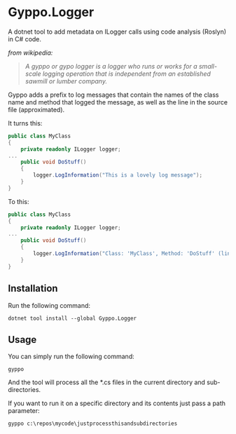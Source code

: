 # Gyppo.Logger
A dotnet tool to add metadata on ILogger calls using code analysis (Roslyn) in C# code.

*from wikipedia:*
>*A gyppo or gypo logger is a logger who runs or works for a small-scale logging operation that is independent from an established sawmill or lumber company.*
>
Gyppo adds a prefix to log messages that contain
 the names of the class name and method that logged the message, as well as the line in the source file (approximated).

It turns this:
```csharp
public class MyClass
{
    private readonly ILogger logger;
...
    public void DoStuff()
    {
        logger.LogInformation("This is a lovely log message");
    }
}
```

To this:
```csharp
public class MyClass
{
    private readonly ILogger logger;
...
    public void DoStuff()
    {
        logger.LogInformation("Class: 'MyClass', Method: 'DoStuff' (line 5) - "+"This is a lovely log message");
    }
}
```

## Installation
Run the following command:
```
dotnet tool install --global Gyppo.Logger
```

## Usage
You can simply run the following command:
```
gyppo
```
And the tool will process all the *.cs files in the current directory and sub-directories.

If you want to run it on a specific directory and its contents just pass a path parameter:
```
gyppo c:\repos\mycode\justprocessthisandsubdirectories
```